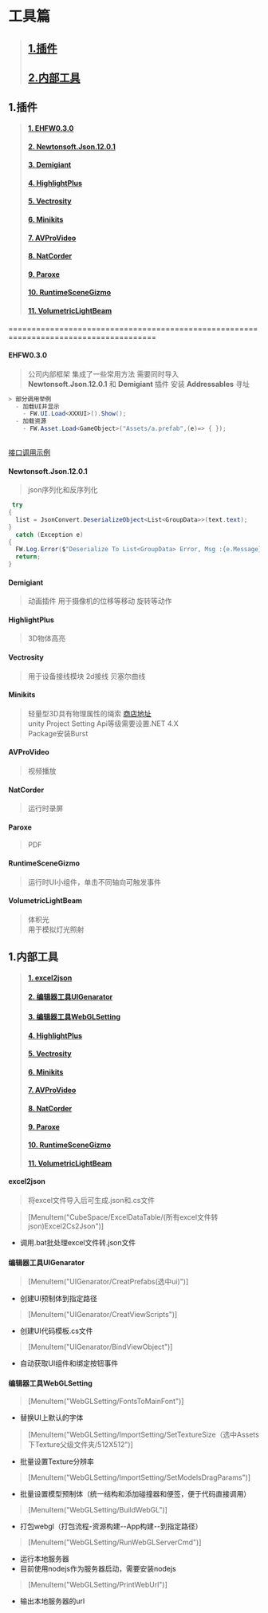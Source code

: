 # 工具篇
> ## [1.插件](#1插件)
> ## [2.内部工具](#1插件)

## 1.插件

> #### [1. EHFW0.3.0](#EHFW0.3.0)
> #### [2. Newtonsoft.Json.12.0.1](#newtonsoftjson1201)
> #### [3. Demigiant](#demigiant)
> #### [4. HighlightPlus](#highlightplus)
> #### [5. Vectrosity](#vectrosity)
> #### [6. Minikits](#minikits)
> #### [7. AVProVideo](#avprovideo)
> #### [8. NatCorder](#natcorder)
> #### [9. Paroxe](#paroxe)
> #### [10. RuntimeSceneGizmo](#runtimescenegizmo)
> #### [11. VolumetricLightBeam](#volumetriclightbeam)



======================================================================================


#### EHFW0.3.0

> 公司内部框架 集成了一些常用方法
> 需要同时导入 **Newtonsoft.Json.12.0.1** 和 **Demigiant** 插件
> 安装 **Addressables** 寻址

```csharp
> 部分调用举例
  - 加载UI并显示 
    - FW.UI.Load<XXXUI>().Show();
  - 加载资源 
    - FW.Asset.Load<GameObject>("Assets/a.prefab",(e)=> { });
  
```
 [接口调用示例](FW.cs)


#### Newtonsoft.Json.12.0.1
> json序列化和反序列化

```csharp
 try
{
  list = JsonConvert.DeserializeObject<List<GroupData>>(text.text);
}
  catch (Exception e)
{
  FW.Log.Error($"Deserialize To List<GroupData> Error, Msg :{e.Message}");
  return;
}
```

#### Demigiant
> 动画插件 用于摄像机的位移等移动 旋转等动作

#### HighlightPlus
> 3D物体高亮




#### Vectrosity
> 用于设备接线模块 2d接线
> 贝塞尔曲线

#### Minikits
> 轻量型3D具有物理属性的绳索 [商店地址](https://assetstore.unity.com/packages/tools/physics/rope-minikit-154662)  
> unity Project Setting Api等级需要设置.NET 4.X  
> Package安装Burst  

#### AVProVideo
>视频播放  

#### NatCorder
>运行时录屏  

#### Paroxe
> PDF  

#### RuntimeSceneGizmo
>运行时UI小组件，单击不同轴向可触发事件  


#### VolumetricLightBeam
>体积光  
>用于模拟灯光照射  

## 1.内部工具

> #### [1. excel2json](#excel2json)  
> #### [2. 编辑器工具UIGenarator](#编辑器工具uigenarator)  
> #### [3. 编辑器工具WebGLSetting](#编辑器工具webglsetting)
> #### [4. HighlightPlus](#highlightplus)  
> #### [5. Vectrosity](#highlightplus)
> #### [6. Minikits](#highlightplus)
> #### [7. AVProVideo](#highlightplus)
> #### [8. NatCorder](#highlightplus)
> #### [9. Paroxe](#highlightplus)
> #### [10. RuntimeSceneGizmo](#highlightplus)
> #### [11. VolumetricLightBeam](#highlightplus)



#### excel2json
>将excel文件导入后可生成.json和.cs文件

>[MenuItem("CubeSpace/ExcelDataTable/(所有excel文件转json)Excel2Cs2Json")]
  - 调用.bat批处理excel文件转.json文件

#### 编辑器工具UIGenarator

>[MenuItem("UIGenarator/CreatPrefabs(选中ui)")]
  - 创建UI预制体到指定路径
>[MenuItem("UIGenarator/CreatViewScripts")]
  - 创建UI代码模板.cs文件
>[MenuItem("UIGenarator/BindViewObject")]
  - 自动获取UI组件和绑定按钮事件

#### 编辑器工具WebGLSetting
>[MenuItem("WebGLSetting/FontsToMainFont")]
 - 替换UI上默认的字体

>[MenuItem("WebGLSetting/ImportSetting/SetTextureSize（选中Assets下Texture父级文件夹/512X512")]
 - 批量设置Texture分辨率

>[MenuItem("WebGLSetting/ImportSetting/SetModelsDragParams")]
 - 批量设置模型预制体（统一结构和添加碰撞器和便签，便于代码直接调用）

>[MenuItem("WebGLSetting/BuildWebGL")]
 - 打包webgl（打包流程-资源构建--App构建--到指定路径）

>[MenuItem("WebGLSetting/RunWebGLServerCmd")]
 - 运行本地服务器
 - 目前使用nodejs作为服务器启动，需要安装nodejs
  
>  [MenuItem("WebGLSetting/PrintWebUrl")]
 - 输出本地服务器的url 

